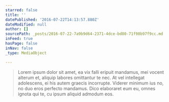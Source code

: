 ```yaml
---
starred: false
title: ''
datePublished: '2016-07-22T14:13:57.880Z'
dateModified: null
author: []
sourcePath: _posts/2016-07-22-7a9b9d64-2371-4dce-bd80-71f98b97f9cc.md
inFeed: true
hasPage: false
inNav: false
_type: MediaObject

---
```

> Lorem ipsum dolor sit amet, ea vix falli eripuit mandamus, mei vocent alterum et, aliquip labores omittantur te nec. At vel intellegat adolescens, ei his autem graecis incorrupte. Viderer minimum ius no, no duo eros perfecto mandamus. Dico elaboraret eum eu, omnes ignota qui te, cu ipsum aliquid admodum eos.